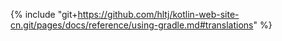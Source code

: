 {% include "git+https://github.com/hltj/kotlin-web-site-cn.git/pages/docs/reference/using-gradle.md#translations" %}

